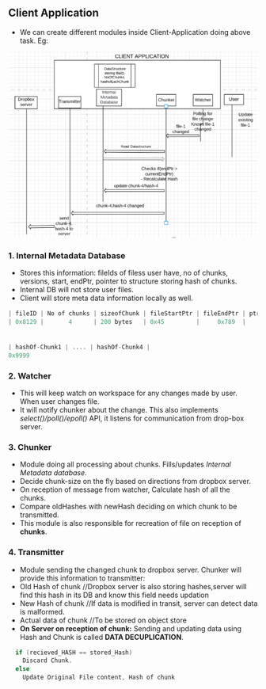 ## Client Application
- We can create different modules inside Client-Application doing above task. Eg:
<img src=dropbox-client-application.PNG width=600 />

### 1. Internal Metadata Database
- Stores this information: fileIds of filess user have, no of chunks, versions, start, endPtr, pointer to structure storing hash of chunks. 
- Internal DB will not store user files.
- Client will store meta data information locally as well.
```c
| fileID | No of chunks | sizeofChunk | fileStartPtr | fileEndPtr | ptrTo_chunk_hash_ll | version |
| 0x8129 |       4      | 200 bytes   | 0x45         |     0x789  |      0x9999         |    4    |


| hashOf-Chunk1 | .... | hashOf-Chunk4 |
0x9999
```

### 2. Watcher 
- This will keep watch on workspace for any changes made by user. When user changes file.
- It will notify chunker about the change. This also implements *select()/poll()/epoll()* API, it listens for communication from drop-box server.

### 3. Chunker 
- Module doing all processing about chunks. Fills/updates *Internal Metadata database*.
- Decide chunk-size on the fly based on directions from dropbox server.
- On reception of message from watcher, Calculate hash of all the chunks.
- Compare oldHashes with newHash deciding on which chunk to be transmitted.
- This module is also responsible for recreation of file on reception of **chunks**.

### 4. Transmitter 
- Module sending the changed chunk to dropbox server. Chunker will provide this information to transmitter:
- Old Hash of chunk        //Dropbox server is also storing hashes,server will find this hash in its DB and know this field needs updation
- New Hash of chunk        //If data is modified in transit, server can detect data is malformed.
- Actual data of chunk     //To be stored on object store
- **On Server on reception of chunk:** Sending and updating data using Hash and Chunk is called **DATA DECUPLICATION**.
```c
  if (recieved_HASH == stored_Hash) 
    Discard Chunk.
  else
    Update Original File content, Hash of chunk
```
